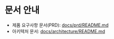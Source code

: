 # 문서 안내

- 제품 요구사항 문서(PRD): [docs/prd/README.md](./prd/README.md)
- 아키텍처 문서: [docs/architecture/README.md](./architecture/README.md)


